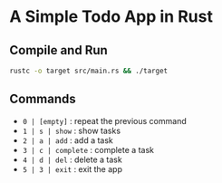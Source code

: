 # A Simple Todo App in Rust

## Compile and Run 

```bash
rustc -o target src/main.rs && ./target
```

## Commands

- `0 | [empty]` : repeat the previous command
- `1 | s | show` : show tasks
- `2 | a | add` : add a task
- `3 | c | complete` : complete a task
- `4 | d | del` : delete a task
- `5 | 3 | exit` : exit the app
